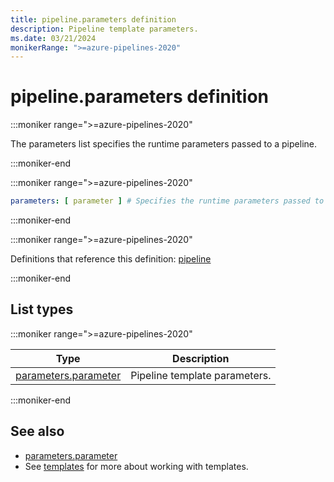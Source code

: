 ```yaml
---
title: pipeline.parameters definition
description: Pipeline template parameters.
ms.date: 03/21/2024
monikerRange: ">=azure-pipelines-2020"
---
```


# pipeline.parameters definition

<!-- :::description::: -->
:::moniker range=">=azure-pipelines-2020"

<!-- :::editable-content name="description"::: -->
The parameters list specifies the runtime parameters passed to a pipeline.
<!-- :::editable-content-end::: -->

:::moniker-end
<!-- :::description-end::: -->

<!-- :::syntax::: -->
:::moniker range=">=azure-pipelines-2020"

```yaml
parameters: [ parameter ] # Specifies the runtime parameters passed to a pipeline.
```

:::moniker-end
<!-- :::syntax-end::: -->

<!-- :::parents::: -->
:::moniker range=">=azure-pipelines-2020"

Definitions that reference this definition: [pipeline](pipeline.md)

:::moniker-end
<!-- :::parents-end::: -->

## List types

<!-- :::list-types::: -->
:::moniker range=">=azure-pipelines-2020"

| Type | Description |
|---|---|
| [parameters.parameter](parameters-parameter.md) | Pipeline template parameters. |

:::moniker-end
<!-- :::list-types-end::: -->

<!-- :::remarks::: -->
<!-- :::editable-content name="remarks"::: -->
<!-- :::editable-content-end::: -->
<!-- :::remarks-end::: -->

<!-- :::examples::: -->
<!-- :::editable-content name="examples"::: -->
<!-- :::editable-content-end::: -->
<!-- :::examples-end::: -->

<!-- :::see-also::: -->
<!-- :::editable-content name="seeAlso"::: -->
## See also

- [parameters.parameter](parameters-parameter.md)
- See [templates](/azure/devops/pipelines/process/templates) for more about working with templates.
<!-- :::editable-content-end::: -->
<!-- :::see-also-end::: -->
